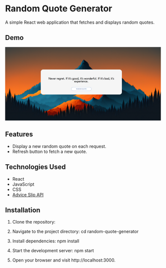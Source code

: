 # Random Quote Generator

A simple React web application that fetches and displays random quotes.

## Demo
![Demo Image](./src/img/snippet.png)
## Features

- Display a new random quote on each request.
- Refresh button to fetch a new quote.

## Technologies Used

- React
- JavaScript
- CSS
- [Advice Slip API](https://api.adviceslip.com/)

## Installation

1. Clone the repository:

2. Navigate to the project directory:
    cd random-quote-generator
3. Install dependencies:
    npm install

4. Start the development server:
    npm start

5. Open your browser and visit 
    http://localhost:3000.
